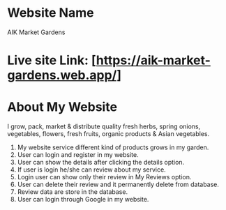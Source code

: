 # Website Name

AIK Market Gardens

# Live site Link: [https://aik-market-gardens.web.app/]

# About My Website

I grow, pack, market & distribute quality fresh herbs, spring onions, vegetables, flowers, fresh fruits, organic products & Asian vegetables.

1. My website service different kind of products grows in my garden.
2. User can login and register in my website.
3. User can show the details after clicking the details option.
4. If user is login he/she can review about my service.
5. Login user can show only their review in My Reviews option.
6. User can delete their review and it permanently delete from database.
7. Review data are store in the database.
8. User can login through Google in my website.
